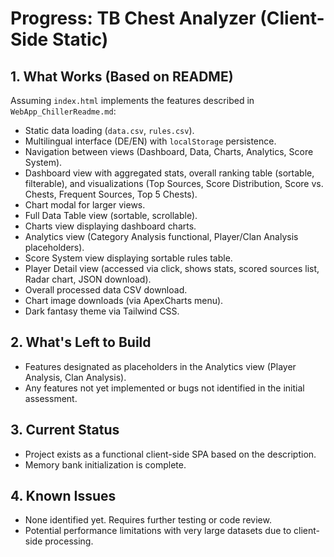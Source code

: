 # Progress: TB Chest Analyzer (Client-Side Static)

## 1. What Works (Based on README)

Assuming `index.html` implements the features described in `WebApp_ChillerReadme.md`:

*   Static data loading (`data.csv`, `rules.csv`).
*   Multilingual interface (DE/EN) with `localStorage` persistence.
*   Navigation between views (Dashboard, Data, Charts, Analytics, Score System).
*   Dashboard view with aggregated stats, overall ranking table (sortable, filterable), and visualizations (Top Sources, Score Distribution, Score vs. Chests, Frequent Sources, Top 5 Chests).
*   Chart modal for larger views.
*   Full Data Table view (sortable, scrollable).
*   Charts view displaying dashboard charts.
*   Analytics view (Category Analysis functional, Player/Clan Analysis placeholders).
*   Score System view displaying sortable rules table.
*   Player Detail view (accessed via click, shows stats, scored sources list, Radar chart, JSON download).
*   Overall processed data CSV download.
*   Chart image downloads (via ApexCharts menu).
*   Dark fantasy theme via Tailwind CSS.

## 2. What's Left to Build

*   Features designated as placeholders in the Analytics view (Player Analysis, Clan Analysis).
*   Any features not yet implemented or bugs not identified in the initial assessment.

## 3. Current Status

*   Project exists as a functional client-side SPA based on the description.
*   Memory bank initialization is complete.

## 4. Known Issues

*   None identified yet. Requires further testing or code review.
*   Potential performance limitations with very large datasets due to client-side processing. 